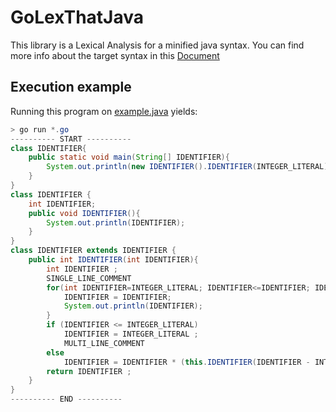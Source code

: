 # GoLexThatJava
This library is a Lexical Analysis for a minified java syntax.
You can find more info about the target syntax in this [Document](./TP_2022.doc.pdf)
## Execution example
Running this program on [example.java](./example.java) yields: 
```JAVA
> go run *.go
---------- START ----------
class IDENTIFIER{
    public static void main(String[] IDENTIFIER){
        System.out.println(new IDENTIFIER().IDENTIFIER(INTEGER_LITERAL)); 
    }
}
class IDENTIFIER {
    int IDENTIFIER;
    public void IDENTIFIER(){
        System.out.println(IDENTIFIER);
    }
}
class IDENTIFIER extends IDENTIFIER {
    public int IDENTIFIER(int IDENTIFIER){
        int IDENTIFIER ;
        SINGLE_LINE_COMMENT        
        for(int IDENTIFIER=INTEGER_LITERAL; IDENTIFIER<=IDENTIFIER; IDENTIFIER++){
            IDENTIFIER = IDENTIFIER;
            System.out.println(IDENTIFIER);
        }
        if (IDENTIFIER <= INTEGER_LITERAL)
            IDENTIFIER = INTEGER_LITERAL ;
            MULTI_LINE_COMMENT
        else
            IDENTIFIER = IDENTIFIER * (this.IDENTIFIER(IDENTIFIER - INTEGER_LITERAL)) ;
        return IDENTIFIER ;
    }
}
---------- END ----------
```